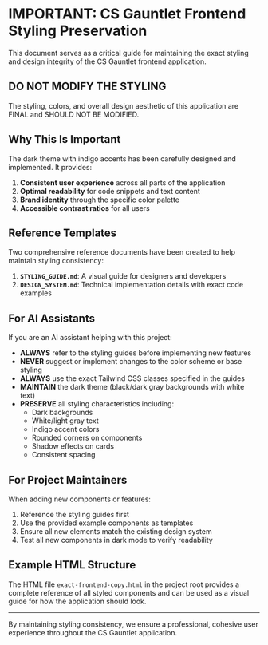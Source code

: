 # IMPORTANT: CS Gauntlet Frontend Styling Preservation

This document serves as a critical guide for maintaining the exact styling and design integrity of the CS Gauntlet frontend application.

## DO NOT MODIFY THE STYLING

The styling, colors, and overall design aesthetic of this application are FINAL and SHOULD NOT BE MODIFIED.

## Why This Is Important

The dark theme with indigo accents has been carefully designed and implemented. It provides:

1. **Consistent user experience** across all parts of the application
2. **Optimal readability** for code snippets and text content
3. **Brand identity** through the specific color palette
4. **Accessible contrast ratios** for all users

## Reference Templates

Two comprehensive reference documents have been created to help maintain styling consistency:

1. **`STYLING_GUIDE.md`**: A visual guide for designers and developers
2. **`DESIGN_SYSTEM.md`**: Technical implementation details with exact code examples

## For AI Assistants

If you are an AI assistant helping with this project:

- **ALWAYS** refer to the styling guides before implementing new features
- **NEVER** suggest or implement changes to the color scheme or base styling
- **ALWAYS** use the exact Tailwind CSS classes specified in the guides
- **MAINTAIN** the dark theme (black/dark gray backgrounds with white text)
- **PRESERVE** all styling characteristics including:
  - Dark backgrounds
  - White/light gray text
  - Indigo accent colors
  - Rounded corners on components
  - Shadow effects on cards
  - Consistent spacing

## For Project Maintainers

When adding new components or features:

1. Reference the styling guides first
2. Use the provided example components as templates
3. Ensure all new elements match the existing design system
4. Test all new components in dark mode to verify readability

## Example HTML Structure

The HTML file `exact-frontend-copy.html` in the project root provides a complete reference of all styled components and can be used as a visual guide for how the application should look.

---

By maintaining styling consistency, we ensure a professional, cohesive user experience throughout the CS Gauntlet application.
